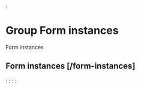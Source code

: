 :[](data_structures.md)

# Group Form instances 

Form instances

## Form instances [/form-instances]

:[](list.md)
:[](show.md)
:[](update.md)
:[](delete.md)
